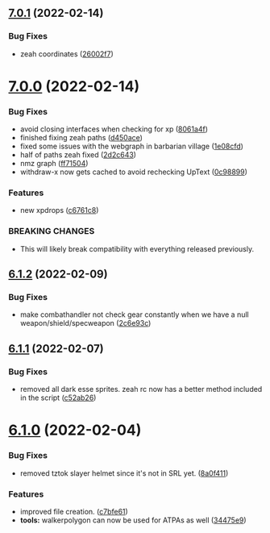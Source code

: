 ## [7.0.1](https://github.com/Torwent/WaspLib/compare/v7.0.0...v7.0.1) (2022-02-14)


### Bug Fixes

* zeah coordinates ([26002f7](https://github.com/Torwent/WaspLib/commit/26002f749eff4e8de41d956d6d934097751b459f))



# [7.0.0](https://github.com/Torwent/WaspLib/compare/v6.1.2...v7.0.0) (2022-02-14)


### Bug Fixes

* avoid closing interfaces when checking for xp ([8061a4f](https://github.com/Torwent/WaspLib/commit/8061a4f085fe428563d8312b037ca546686d3cda))
* finished fixing zeah paths ([d450ace](https://github.com/Torwent/WaspLib/commit/d450ace8487cb69d1045717618851d81e31b751b))
* fixed some issues with the webgraph in barbarian village ([1e08cfd](https://github.com/Torwent/WaspLib/commit/1e08cfd8a2e8dc7238d02981dd684878d58c77c1))
* half of paths zeah fixed ([2d2c643](https://github.com/Torwent/WaspLib/commit/2d2c6436b27c8729decd141abcd77cd8a7eac208))
* nmz graph ([ff71504](https://github.com/Torwent/WaspLib/commit/ff71504b97db48810e2410140226605eb8d2bac5))
* withdraw-x now gets cached to avoid rechecking UpText ([0c98899](https://github.com/Torwent/WaspLib/commit/0c98899a00c26e0051868efbc83118e340a54c10))


### Features

* new xpdrops ([c6761c8](https://github.com/Torwent/WaspLib/commit/c6761c80103e0ff1814671e6fe95b107c3f014b6))


### BREAKING CHANGES

* This will likely break compatibility with everything released previously.



## [6.1.2](https://github.com/Torwent/WaspLib/compare/v6.1.1...v6.1.2) (2022-02-09)


### Bug Fixes

* make combathandler not check gear constantly when we have a null weapon/shield/specweapon ([2c6e93c](https://github.com/Torwent/WaspLib/commit/2c6e93c558dcc58ac98f546e132292b4d185a3aa))



## [6.1.1](https://github.com/Torwent/WaspLib/compare/v6.1.0...v6.1.1) (2022-02-07)


### Bug Fixes

* removed all dark esse sprites. zeah rc now has a better method included in the script ([c52ab26](https://github.com/Torwent/WaspLib/commit/c52ab264a4e7338c2431a0ac10b7975eeba36850))



# [6.1.0](https://github.com/Torwent/WaspLib/compare/v6.0.2...v6.1.0) (2022-02-04)


### Bug Fixes

* removed tztok slayer helmet since it's not in SRL yet. ([8a0f411](https://github.com/Torwent/WaspLib/commit/8a0f41103eeb1e1aef08477a2bae211118a894f6))


### Features

* improved file creation. ([c7bfe61](https://github.com/Torwent/WaspLib/commit/c7bfe610da98e90bc6e23135d9d75742e16e8896))
* **tools:** walkerpolygon can now be used for ATPAs as well ([34475e9](https://github.com/Torwent/WaspLib/commit/34475e98b199b386fe6b7e46dc7fd7a3d32838d8))



